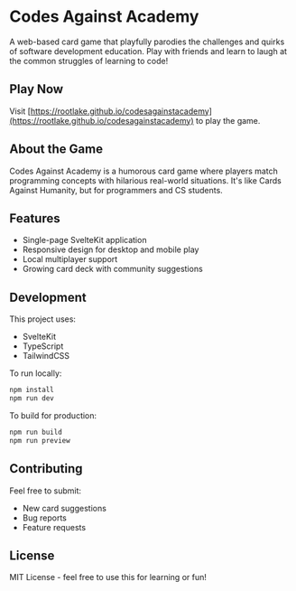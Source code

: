 # Codes Against Academy

A web-based card game that playfully parodies the challenges and quirks of software development education. Play with friends and learn to laugh at the common struggles of learning to code!

## Play Now

Visit [https://rootlake.github.io/codesagainstacademy](https://rootlake.github.io/codesagainstacademy) to play the game.

## About the Game

Codes Against Academy is a humorous card game where players match programming concepts with hilarious real-world situations. It's like Cards Against Humanity, but for programmers and CS students.

## Features

- Single-page SvelteKit application
- Responsive design for desktop and mobile play
- Local multiplayer support
- Growing card deck with community suggestions

## Development

This project uses:
- SvelteKit
- TypeScript
- TailwindCSS

To run locally:
```bash
npm install
npm run dev
```

To build for production:
```bash
npm run build
npm run preview
```

## Contributing

Feel free to submit:
- New card suggestions
- Bug reports
- Feature requests

## License

MIT License - feel free to use this for learning or fun!
